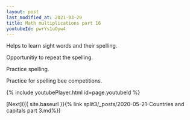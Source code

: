 ```yaml
---
layout: post
last_modified_at: 2021-03-29
title: Math multiplications part 16
youtubeId: pwrYs1uOyw4
---
```

 
 
Helps to learn sight words and their spelling.

Opportunitiy to repeat the spelling. 

Practice spelling. 
 
Practice for spelling bee competitions. 
 
{% include youtubePlayer.html id=page.youtubeId %}
 
 

[Next]({{ site.baseurl }}{% link  split3/_posts/2020-05-21-Countries and capitals part 3.md%})
 
